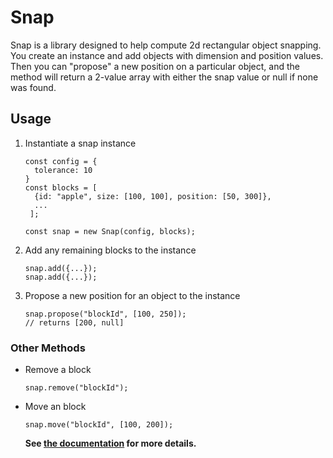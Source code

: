 # Snap

Snap is a library designed to help compute 2d rectangular object snapping. You create an instance and add objects with dimension and position values. Then you can "propose" a new position on a particular object, and the method will return a 2-value array with either the snap value or null if none was found.

## Usage

1. Instantiate a snap instance

   ```
   const config = {
     tolerance: 10
   }
   const blocks = [
     {id: "apple", size: [100, 100], position: [50, 300]},
     ...
    ];

   const snap = new Snap(config, blocks);
   ```

1. Add any remaining blocks to the instance
   ```
   snap.add({...});
   snap.add({...});
   ```
1. Propose a new position for an object to the instance
   ```
   snap.propose("blockId", [100, 250]);
   // returns [200, null]
   ```

### Other Methods

- Remove a block
  ```
  snap.remove("blockId");
  ```
- Move an block
  ```
  snap.move("blockId", [100, 200]);
  ```
  **See [the documentation](./DOCUMENTATION.md) for more details.**
